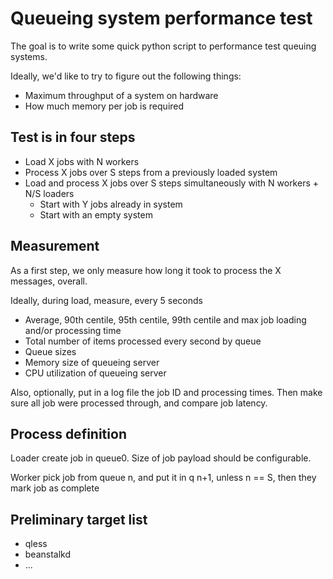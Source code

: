 # Queueing system performance test

The goal is to write some quick python script to performance test queuing systems.

Ideally, we'd like to try to figure out the following things:
- Maximum throughput of a system on  hardware
- How much memory per job is required

## Test is in four steps

- Load X jobs with N workers
- Process X jobs over S steps from a previously loaded system
- Load and process X jobs over S steps simultaneously with N workers + N/S loaders
    - Start with Y jobs already in system
    - Start with an empty system

## Measurement

As a first step, we only measure how long it took to process the X messages, overall.

Ideally, during load, measure, every 5 seconds
- Average, 90th centile, 95th centile, 99th centile and max job loading and/or processing time
- Total number of items processed every second by queue
- Queue sizes
- Memory size of queueing server
- CPU utilization of queueing server

Also, optionally, put in a log file the job ID and processing times. Then make
sure all job were processed through, and compare job latency.

## Process definition

Loader create job in queue0. Size of job payload should be configurable.

Worker pick job from queue n, and put it in q n+1, unless n == S, then they mark job as complete

## Preliminary target list

- qless
- beanstalkd
- ...

